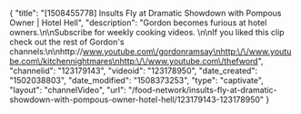 {
    "title": "[1508455778] Insults Fly at Dramatic Showdown with Pompous Owner | Hotel Hell",
    "description": "Gordon becomes furious at hotel owners.\n\nSubscribe for weekly cooking videos. \n\nIf you liked this clip check out the rest of Gordon's channels:\n\nhttp:\/\/www.youtube.com\/gordonramsay\nhttp:\/\/www.youtube.com\/kitchennightmares\nhttp:\/\/www.youtube.com\/thefword",
    "channelid": "123179143",
    "videoid": "123178950",
    "date_created": "1502038803",
    "date_modified": "1508373253",
    "type": "captivate",
    "layout": "channelVideo",
    "url": "\/food-network\/insults-fly-at-dramatic-showdown-with-pompous-owner-hotel-hell\/123179143-123178950"
}